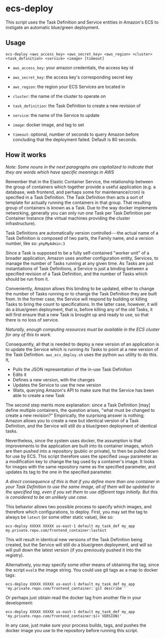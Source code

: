 ecs-deploy
=================

This script uses the Task Definition and Service entities in Amazon's ECS to instigate an automatic blue/green deployment.

Usage
-----

    ecs-deploy <aws_access_key> <aws_secret_key> <aws_region> <cluster> <task_definition> <service> <image> [timeout]

  * `aws_access_key`: your amazon credentials, the access key id
  * `aws_secret_key`: the access key's corresponding secret key
  * `aws_region`: the region your ECS Services are located in

  * `cluster`: the name of the cluster to operate on
  * `task_definition`: the Task Definition to create a new revision of
  * `service`: the name of the Service to update
  * `image`: docker image, and tag to set
  * `timeout`: optional, number of seconds to query Amazon before concluding that the deployment failed. Default is 80 seconds.

How it works
------------

_Note: Some nouns in the next paragraphs are capitalized to indicate that they are words which have specific meanings in AWS_

Remember that in the Elastic Container Service, the relationship between the group of containers which together provide a
useful application (e.g. a database, web frontend, and perhaps some for maintenance/cron) is specified in a Task Definition.
The Task Definition then acts a sort of template for actually running the containers in that group. That resulting group of
containers is known as a Task. Due to the way docker implements networking, generally you can only run one Task per Task
Definition per Container Instance (the virtual machines providing the cluster infrastructure).

Task Definitions are automatically version controlled---the actual name of a Task Definition is composed of two parts, the
Family name, and a version number, like so: `phpMyAdmin:3`

Since a Task is supposed to be a fully self-contained "worker unit" of a broader application, Amazon uses another configuration
entity, Services, to manage the number of Tasks running at any given time. As Tasks are just instantiations of Task Definitions,
a Service is just a binding between a specified revision of a Task Definition, and the number of Tasks which should be run from
it.

Conveniently, Amazon allows this binding to be updated, either to change the number of Tasks running or to change the Task
Definition they are built from. In the former case, the Service will respond by building or killing Tasks to bring the count to
specifications. In the latter case, however, it will do a blue/green deployment, that is, before killing any of the old Tasks,
it will first ensure that a new Task is brought up and ready to use, so that there is no loss of service.

_Naturally, enough computing resources must be available in the ECS cluster for any of this to work._

Consequently, all that is needed to deploy a new version of an application is to update the Service which is running its
Tasks to point at a new version of the Task Definition. `aws_ecs_deploy.sh` uses the python `aws` utility to do this. It,

  * Pulls the JSON representation of the in-use Task Definition
  * Edits it
  * Defines a new version, with the changes
  * Updates the Service to use the new version
  * Waits, querying Amazon's API to make sure that the Service has been able to create a new Task

The second step merits more explanation: since a Task Definition [may] define multiple containers, the question arises, "what
must be changed to create a new revision?" Empirically, the surprising answer is nothing; Amazon allows you to create a new
but identical version of a Task Definition, and the Service will still do a blue/green deployment of identical tasks.

Nevertheless, since the system uses docker, the assumption is that improvements to the application are built into
its container images, which are then pushed into a repository (public or private), to then be pulled down for use by ECS. This
script therefore uses the specified `image` parameter as a modification key to change the tag used by a container's image. It
looks for images with the same repository name as the specified parameter, and updates its tag to the one in the specified
parameter.

_A direct consequence of this is that if you define more than one container in your Task Definition to use the same image, all
of them will be updated to the specified tag, even if you set them to use different tags initially. But this is considered to
be an unlikely use case._

This behavior allows two possible process to specify which images, and therefore which configurations, to deploy. First, you
may set the tag to always be `latest` (or some other static value), like so:

    ecs-deploy XXXXX XXXXX us-east-1 default my_task_def my_app my.private.repo.com/frontend_container:lastest

This will result in identical new versions of the Task Definition being created, but the Service will still do a blue/green
deployment, and will so will pull down the latest version (if you previously pushed it into the registry).

Alternatively, you may specify some other means of obtaining the tag, since the script `eval`s the image string. You could use
git tags as a map to docker tags:

    ecs-deploy XXXXX XXXXX us-east-1 default my_task_def my_app 'my.private.repo.com/frontend_container:`git describe`'

Or perhaps just obtain read the docker tag from another file in your development:

    ecs-deploy XXXXX XXXXX us-east-1 default my_task_def my_app 'my.private.repo.com/frontend_container:$(< VERSION)'

In any case, just make sure your process builds, tags, and pushes the docker image you use to the repository before running
this script.
